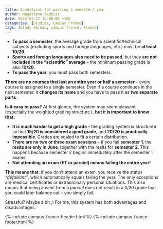 ```yaml
---
title: Conditions for passing a semester/ year
author: Magdalena Skubisz
date: 2025-05-27 12:00:00 +100
categories: [Studies, Campus France]
tags: [study abroad, campus france, France]
---
```


- **To pass a semester**, the average grade from scientific/technical subjects (excluding sports and foreign languages, etc.) must be **at least 10/20**.  
- **Sports and foreign languages also need to be passed**, but they **are not included in the “scientific” average** – the minimum passing grade is also **10/20**.  
- **To pass the year**, you must pass both semesters.  

**There are no courses that last an entire year or half a semester** – every course is assigned to a single semester. Even if a course continues in the next semester, it **changes its name** and you have to pass it as **two separate parts**.  

**Is it easy to pass?** At first glance, the system may seem pleasant (especially the weighted grading structure ), **but it is important to know that:**

- **It is much harder to get a high grade** – the grading system is structured so that **15/20 is considered a good grade**, and **20/20 is practically impossible**. Grades are scaled to fit a certain distribution.  
- **There are no two or three exam sessions** – if you fail **semester 1**, the **resits are only in June**, together with the resits for **semester 2**. This happens because semester 2 begins immediately after the semester 1 exams.  
- **Not attending an exam (ET or parciel) means failing the entire year!**  

**This means that:** if you don’t attend an exam, you receive the status *“défaillant”*, which automatically equals failing the year. The only exceptions are medical certificates or extraordinary personal situations. This also means that being absent from a *parciel* does not result in a 0/20 grade that you could later balance out – you simply fail.  

Stressful? Maybe a bit ;) For me, this system has both advantages and disadvantages.  

{% include campus-france-header.html %}
{% include campus-france-footer.html %}